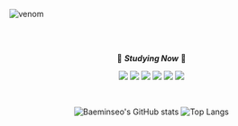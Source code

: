 ![venom](https://capsule-render.vercel.app/api?type=venom&height=200&text=Welcom%20to%20Ming's%20GitHub.&fontSize=70&color=0:8871e5,100:b678c4&stroke=b678c4)

 <br>
 <br>
 
 <div align="center">
  
 📖 ***Studying Now*** 📖
  
<img src="https://img.shields.io/badge/Java-5F9EA0?style=flat-square&logo=Java&logoColor=white"/></a> 
<img src="https://img.shields.io/badge/-JavaScript-brightgreen?style=flat-square&logo=JavaScript&logoColor=white"/></a>
<img src="https://img.shields.io/badge/HTML5-CSS-CD1039?style=flat-square&logo=HTML5&logoColor=white"/></a> 
<img src="https://img.shields.io/badge/MySQL-4479A1?style=flat-square&logo=MySQL&logoColor=white"/></a> 
<img src="https://img.shields.io/badge/-Spring-9cf?style=flat-square&logo=Spring&logoColor=white"/></a>
<img src="https://img.shields.io/badge/-React-4479A1?style=flat-square&logo=React&logoColor=white"/></a>
 </div>

<br>
 
 <div align="center" >

 ![Baeminseo's GitHub stats](https://github-readme-stats.vercel.app/api?username=min-g126&show_icons=true&theme=buefy)
 ![Top Langs](https://github-readme-stats.vercel.app/api/top-langs/?username=min-g126&layout=compact&theme=buefy)

 </div>
